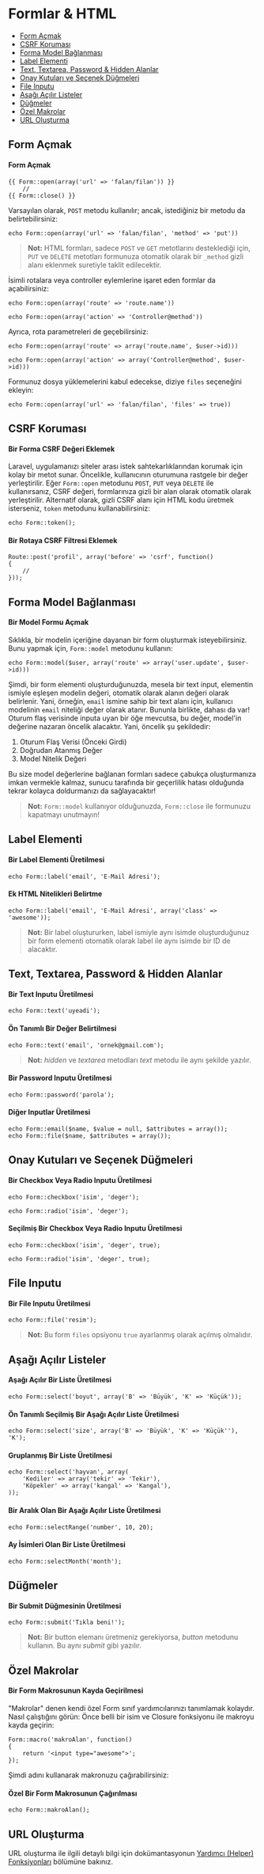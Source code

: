 # Formlar & HTML

- [Form Açmak](#opening-a-form)
- [CSRF Koruması](#csrf-protection)
- [Forma Model Bağlanması](#form-model-binding)
- [Label Elementi](#labels)
- [Text, Textarea, Password & Hidden Alanlar](#text)
- [Onay Kutuları ve Seçenek Düğmeleri](#checkboxes-and-radio-buttons)
- [File Inputu](#file-input)
- [Aşağı Açılır Listeler](#drop-down-lists)
- [Düğmeler](#buttons)
- [Özel Makrolar](#custom-macros)
- [URL Oluşturma](#generating-urls)

<a name="opening-a-form"></a>
## Form Açmak

#### Form Açmak

	{{ Form::open(array('url' => 'falan/filan')) }}
		//
	{{ Form::close() }}

Varsayılan olarak, `POST` metodu kullanılır; ancak, istediğiniz bir metodu da belirtebilirsiniz:

	echo Form::open(array('url' => 'falan/filan', 'method' => 'put'))

> **Not:** HTML formları, sadece `POST` ve `GET` metotlarını desteklediği için, `PUT` ve `DELETE` metotları formunuza otomatik olarak bir `_method` gizli alanı eklenmek suretiyle taklit edilecektir.

İsimli rotalara veya controller eylemlerine işaret eden formlar da açabilirsiniz:

	echo Form::open(array('route' => 'route.name'))

	echo Form::open(array('action' => 'Controller@method'))

Ayrıca, rota parametreleri de geçebilirsiniz:

	echo Form::open(array('route' => array('route.name', $user->id)))

	echo Form::open(array('action' => array('Controller@method', $user->id)))

Formunuz dosya yüklemelerini kabul edecekse, diziye `files` seçeneğini ekleyin:

	echo Form::open(array('url' => 'falan/filan', 'files' => true))

<a name="csrf-protection"></a>
## CSRF Koruması

#### Bir Forma CSRF Değeri Eklemek

Laravel, uygulamanızı siteler arası istek sahtekarlıklarından korumak için kolay bir metot sunar. Öncelikle, kullanıcının oturumuna rastgele bir değer yerleştirilir. Eğer `Form::open` metodunu `POST`, `PUT` veya `DELETE` ile kullanırsanız, CSRF değeri, formlarınıza gizli bir alan olarak otomatik olarak yerleştirilir. Alternatif olarak, gizli CSRF alanı için HTML kodu üretmek isterseniz, `token` metodunu kullanabilirsiniz:

	echo Form::token();

#### Bir Rotaya CSRF Filtresi Eklemek

	Route::post('profil', array('before' => 'csrf', function()
	{
		//
	}));

<a name="form-model-binding"></a>
## Forma Model Bağlanması

#### Bir Model Formu Açmak

Sıklıkla, bir modelin içeriğine dayanan bir form oluşturmak isteyebilirsiniz. Bunu yapmak için, `Form::model` metodunu kullanın:

	echo Form::model($user, array('route' => array('user.update', $user->id)))

Şimdi, bir form elementi oluşturduğunuzda, mesela bir text input, elementin ismiyle eşleşen modelin değeri, otomatik olarak alanın değeri olarak belirlenir. Yani, örneğin, `email` ismine sahip bir text alanı için, kullanıcı modelinin `email` niteliği değer olarak atanır. Bununla birlikte, dahası da var! Oturum flaş verisinde inputa uyan bir öğe mevcutsa, bu değer, model'in değerine nazaran öncelik alacaktır. Yani, öncelik şu şekildedir:

1. Oturum Flaş Verisi (Önceki Girdi)
2. Doğrudan Atanmış Değer
3. Model Nitelik Değeri

Bu size model değerlerine bağlanan formları sadece çabukça oluşturmanıza imkan vermekle kalmaz, sunucu tarafında bir geçerlilik hatası olduğunda tekrar kolayca doldurmanızı da sağlayacaktır!

> **Not:** `Form::model` kullanıyor olduğunuzda, `Form::close` ile formunuzu kapatmayı unutmayın!

<a name="labels"></a>
## Label Elementi

#### Bir Label Elementi Üretilmesi

	echo Form::label('email', 'E-Mail Adresi');

#### Ek HTML Nitelikleri Belirtme

	echo Form::label('email', 'E-Mail Adresi', array('class' => 'awesome'));

> **Not:** Bir label oluştururken, label ismiyle aynı isimde oluşturduğunuz bir form elementi otomatik olarak label ile aynı isimde bir ID de alacaktır.

<a name="text"></a>
## Text, Textarea, Password & Hidden Alanlar

#### Bir Text Inputu Üretilmesi

	echo Form::text('uyeadi');

#### Ön Tanımlı Bir Değer Belirtilmesi

	echo Form::text('email', 'ornek@gmail.com');

> **Not:** *hidden* ve *textarea* metodları *text* metodu ile aynı şekilde yazılır.

#### Bir Password Inputu Üretilmesi

	echo Form::password('parola');

#### Diğer Inputlar Üretilmesi

	echo Form::email($name, $value = null, $attributes = array());
	echo Form::file($name, $attributes = array());

<a name="checkboxes-and-radio-buttons"></a>
## Onay Kutuları ve Seçenek Düğmeleri

#### Bir Checkbox Veya Radio Inputu Üretilmesi

	echo Form::checkbox('isim', 'deger');

	echo Form::radio('isim', 'deger');

#### Seçilmiş Bir Checkbox Veya Radio Inputu Üretilmesi

	echo Form::checkbox('isim', 'deger', true);

	echo Form::radio('isim', 'deger', true);

<a name="file-input"></a>
## File Inputu

#### Bir File Inputu Üretilmesi

	echo Form::file('resim');

> **Not:** Bu form `files` opsiyonu `true` ayarlanmış olarak açılmış olmalıdır.

<a name="drop-down-lists"></a>
## Aşağı Açılır Listeler

#### Aşağı Açılır Bir Liste Üretilmesi

	echo Form::select('boyut', array('B' => 'Büyük', 'K' => 'Küçük'));

#### Ön Tanımlı Seçilmiş Bir Aşağı Açılır Liste Üretilmesi

	echo Form::select('size', array('B' => 'Büyük', 'K' => 'Küçük''), 'K');

#### Gruplanmış Bir Liste Üretilmesi

	echo Form::select('hayvan', array(
		'Kediler' => array('tekir' => 'Tekir'),
		'Köpekler' => array('kangal' => 'Kangal'),
	));

#### Bir Aralık Olan Bir Aşağı Açılır Liste Üretilmesi

    echo Form::selectRange('number', 10, 20);

#### Ay İsimleri Olan Bir Liste Üretilmesi

    echo Form::selectMonth('month');

<a name="buttons"></a>
## Düğmeler

#### Bir Submit Düğmesinin Üretilmesi

	echo Form::submit('Tıkla beni!');

> **Not:** Bir button elemanı üretmeniz gerekiyorsa, *button* metodunu kullanın. Bu aynı *submit* gibi yazılır.

<a name="custom-macros"></a>
## Özel Makrolar

#### Bir Form Makrosunun Kayda Geçirilmesi

"Makrolar" denen kendi özel Form sınıf yardımcılarınızı tanımlamak kolaydır. Nasıl çalıştığını görün: Önce belli bir isim ve Closure fonksiyonu ile makroyu kayda geçirin:

	Form::macro('makroAlan', function()
	{
		return '<input type="awesome">';
	});

Şimdi adını kullanarak makronuzu çağırabilirsiniz:

#### Özel Bir Form Makrosunun Çağırılması

	echo Form::makroAlan();

<a name="generating-urls"></a>
## URL Oluşturma

URL oluşturma ile ilgili detaylı bilgi için dokümantasyonun <a href="/docs/helpers#urls">Yardımcı (Helper) Fonksiyonları</a> bölümüne bakınız.
